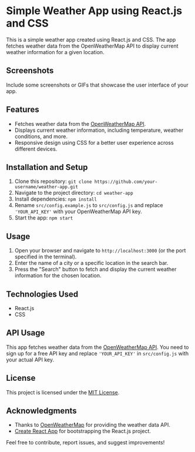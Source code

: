 # Simple Weather App using React.js and CSS

This is a simple weather app created using React.js and CSS. The app fetches weather data from the OpenWeatherMap API to display current weather information for a given location.

## Screenshots

Include some screenshots or GIFs that showcase the user interface of your app.

## Features

- Fetches weather data from the [OpenWeatherMap API](https://openweathermap.org/api).
- Displays current weather information, including temperature, weather conditions, and more.
- Responsive design using CSS for a better user experience across different devices.

## Installation and Setup

1. Clone this repository: `git clone https://github.com/your-username/weather-app.git`
2. Navigate to the project directory: `cd weather-app`
3. Install dependencies: `npm install`
4. Rename `src/config.example.js` to `src/config.js` and replace `'YOUR_API_KEY'` with your OpenWeatherMap API key.
5. Start the app: `npm start`

## Usage

1. Open your browser and navigate to `http://localhost:3000` (or the port specified in the terminal).
2. Enter the name of a city or a specific location in the search bar.
3. Press the "Search" button to fetch and display the current weather information for the chosen location.

## Technologies Used

- React.js
- CSS

## API Usage

This app fetches weather data from the [OpenWeatherMap API](https://openweathermap.org/api). You need to sign up for a free API key and replace `'YOUR_API_KEY'` in `src/config.js` with your actual API key.

## License

This project is licensed under the [MIT License](LICENSE).

## Acknowledgments

- Thanks to [OpenWeatherMap](https://openweathermap.org) for providing the weather data API.
- [Create React App](https://create-react-app.dev/) for bootstrapping the React.js project.

Feel free to contribute, report issues, and suggest improvements!
